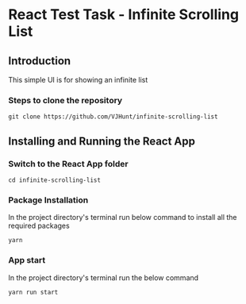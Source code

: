 # React Test Task - Infinite Scrolling List

## Introduction
This simple UI is for showing an infinite list

### Steps to clone the repository

```
git clone https://github.com/VJHunt/infinite-scrolling-list

```
## Installing and Running the React App

### Switch to the React App folder
```
cd infinite-scrolling-list
```

### Package Installation
In the project directory's terminal run below command to install all the required packages
```
yarn
```

### App start
In the project directory's terminal run the below command
```
yarn run start
```